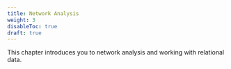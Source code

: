 ```yaml
---
title: Network Analysis
weight: 3
disableToc: true
draft: true
---
```


This chapter introduces you to network analysis and working with relational data.
